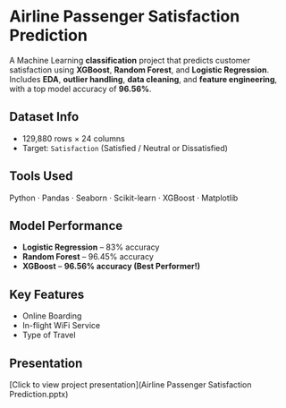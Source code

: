 # Airline Passenger Satisfaction Prediction

A Machine Learning **classification** project that predicts customer satisfaction using **XGBoost**, **Random Forest**, and **Logistic Regression**.  
Includes **EDA**, **outlier handling**, **data cleaning**, and **feature engineering**, with a top model accuracy of **96.56%**.

## Dataset Info
- 129,880 rows × 24 columns
- Target: `Satisfaction` (Satisfied / Neutral or Dissatisfied)

## Tools Used
Python · Pandas · Seaborn · Scikit-learn · XGBoost · Matplotlib

## Model Performance
- **Logistic Regression** – 83% accuracy
- **Random Forest** – 96.45% accuracy
- **XGBoost** – **96.56% accuracy (Best Performer!)**

## Key Features
- Online Boarding
- In-flight WiFi Service
- Type of Travel

## Presentation
 [Click to view project presentation](Airline Passenger Satisfaction Prediction.pptx)
